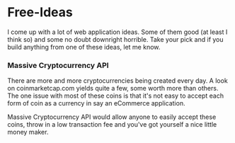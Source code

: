 Free-Ideas
==========

I come up with a lot of web application ideas. Some of them good (at least I think so) and some no doubt downright horrible. Take your pick and if you build anything from one of these ideas, let me know.

### Massive Cryptocurrency API

There are more and more cryptocurrencies being created every day. A look on coinmarketcap.com yields quite a few, some worth more than others. The one issue with most of these coins is that it's not easy to accept each form of coin as a currency in say an eCommerce application.

Massive Cryptocurrency API would allow anyone to easily accept these coins, throw in a low transaction fee and you've got yourself a nice little money maker.
